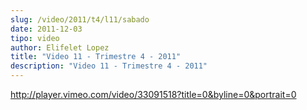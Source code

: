 ```yaml
---
slug: /video/2011/t4/l11/sabado
date: 2011-12-03
tipo: video
author: Elifelet Lopez
title: "Video 11 - Trimestre 4 - 2011"
description: "Video 11 - Trimestre 4 - 2011"
---
```


http://player.vimeo.com/video/33091518?title=0&byline=0&portrait=0
